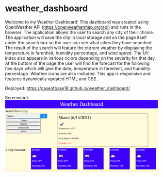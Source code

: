 # weather_dashboard
Welcome to my Weather Dashboard!  This dashboard was created using OpenWeather API (https://openweathermap.org/api) and runs in the browser.  The application allows the user to search any city of their choice.  The application will save the city in local storage and on the page itself under the search box so the user can see what cities they have searched.  The result of the search will feature the current weather by displaying the temperature in farenheit, humidity percentage, and wind speed. The UV index also appears in various colors depending on the severity for that day.  At the bottom of the page the user will find the forecast for the following five days which will give the date, temperature in farenheit, and humidity percentage.  Weather icons are also included. This app is responsive and features dynamically updated HTML and CSS.

Deployed: https://caseofbase18.github.io/weather_dashboard/

Screenshot: <img src="./assets/weather_dashboard.png">

